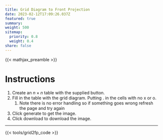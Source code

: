 ```yaml
---
title: Grid Diagram to Front Projection
date: 2023-02-12T17:09:26.037Z
featured: true
summary:
weight: 500
sitemap:
  priority: 0.8
  weight: 0.4
share: false
---
```


{{< mathjax_preamble >}}

# Instructions

1. Create an $n\times n$ table with the supplied button.
2. Fill in the table with the grid diagram. Putting . in the cells with no x or o.
   1. Note there is no error handling so if something goes wrong refresh the page and try again
3. Click generate to get the image.
4. Click download to download the image.

---

{{< tools/grid2fp_code >}}